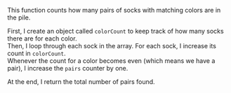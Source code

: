 This function counts how many pairs of socks with matching colors are in the pile.

First, I create an object called `colorCount` to keep track of how many socks there are for each color.  
Then, I loop through each sock in the array. For each sock, I increase its count in `colorCount`.  
Whenever the count for a color becomes even (which means we have a pair), I increase the `pairs` counter by one.

At the end, I return the total number of pairs found. 